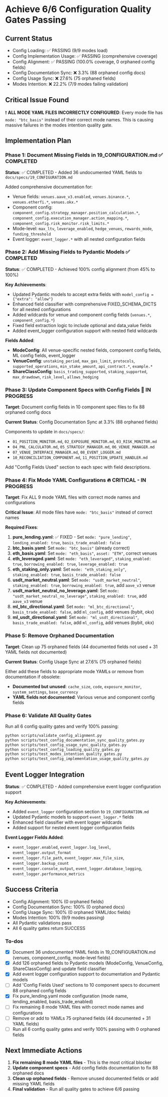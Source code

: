 <!-- 5489f37c-5b21-4ec8-8639-c70de25a7dac a996feeb-9967-463a-bb9d-771c2f7c5c08 -->
# Achieve 6/6 Configuration Quality Gates Passing

## Current Status

- Config Loading: ✅ PASSING (9/9 modes load)
- Config Implementation Usage: ✅ PASSING (comprehensive coverage)
- Config Alignment: ✅ PASSING (100.0% coverage, 0 orphaned config fields)
- Config Documentation Sync: ❌ 3.3% (88 orphaned config docs)
- Config Usage Sync: ❌ 27.6% (75 orphaned fields)
- Modes Intention: ❌ 22.2% (7/9 modes failing validation)

## Critical Issue Found

❗ **ALL MODE YAML FILES INCORRECTLY CONFIGURED**: Every mode file has `mode: "btc_basis"` instead of their correct mode names. This is causing massive failures in the modes intention quality gate.

## Implementation Plan

### Phase 1: Document Missing Fields in 19_CONFIGURATION.md ✅ COMPLETED

**Status**: ✅ COMPLETED - Added 36 undocumented YAML fields to `docs/specs/19_CONFIGURATION.md`

Added comprehensive documentation for:
- Venue fields: `venues.aave_v3.enabled`, `venues.binance.*`, `venues.etherfi.*`, `venues.okx.*`
- Component config: `component_config.strategy_manager.position_calculation.*`, `component_config.execution_manager.action_mapping.*`, `component_config.risk_monitor.risk_limits.*`
- Mode-level: `max_ltv`, `leverage_enabled`, `hedge_venues`, `rewards_mode`, `funding_threshold`
- Event logger: `event_logger.*` with all nested configuration fields

### Phase 2: Add Missing Fields to Pydantic Models ✅ COMPLETED

**Status**: ✅ COMPLETED - Achieved 100% config alignment (from 45% to 100%)

**Key Achievements**:
- Updated Pydantic models to accept extra fields with `model_config = {"extra": "allow"}`
- Enhanced field classifier with comprehensive FIXED_SCHEMA_DICTS for all nested configurations
- Added wildcards for venue and component config fields (`venues.*`, `component_config.*`)
- Fixed field extraction logic to include optional and data_value fields
- Added event_logger configuration support with nested field wildcards

**Fields Added**:
- **ModeConfig**: All venue-specific nested fields, component config fields, ML config fields, event_logger
- **VenueConfig**: `unstaking_period`, `max_gas_limit`, `protocols`, `supported_operations`, `min_stake_amount`, `api_contract.*`, `example.*`
- **ShareClassConfig**: `basis_trading_supported`, `staking_supported`, `max_drawdown`, `risk_level`, `allows_hedging`

### Phase 3: Update Component Specs with Config Fields 🔄 IN PROGRESS

**Target**: Document config fields in 10 component spec files to fix 88 orphaned config docs

**Current Status**: Config Documentation Sync at 3.3% (88 orphaned fields)

Components to update in `docs/specs/`:

- `01_POSITION_MONITOR.md`, `02_EXPOSURE_MONITOR.md`, `03_RISK_MONITOR.md`
- `04_PNL_CALCULATOR.md`, `05_STRATEGY_MANAGER.md`, `06_VENUE_MANAGER.md`
- `07_VENUE_INTERFACE_MANAGER.md`, `08_EVENT_LOGGER.md`
- `10_RECONCILIATION_COMPONENT.md`, `11_POSITION_UPDATE_HANDLER.md`

Add "Config Fields Used" section to each spec with field descriptions.

### Phase 4: Fix Mode YAML Configurations 🔥 CRITICAL - IN PROGRESS

**Target**: Fix ALL 9 mode YAML files with correct mode names and configurations

**Critical Issue**: All mode files have `mode: "btc_basis"` instead of correct names

**Required Fixes**:

1. **pure_lending.yaml**: ✅ FIXED - Set `mode: "pure_lending"`, `lending_enabled: true`, `basis_trade_enabled: false`
2. **btc_basis.yaml**: Set `mode: "btc_basis"` (already correct)
3. **eth_basis.yaml**: Set `mode: "eth_basis"`, `asset: "ETH"`, correct venues
4. **eth_leveraged.yaml**: Set `mode: "eth_leveraged"`, `staking_enabled: true`, `borrowing_enabled: true`, `leverage_enabled: true`
5. **eth_staking_only.yaml**: Set `mode: "eth_staking_only"`, `staking_enabled: true`, `basis_trade_enabled: false`
6. **usdt_market_neutral.yaml**: Set `mode: "usdt_market_neutral"`, `staking_enabled: true`, `borrowing_enabled: true`, add `aave_v3` venue
7. **usdt_market_neutral_no_leverage.yaml**: Set `mode: "usdt_market_neutral_no_leverage"`, `staking_enabled: true`, add `aave_v3` venue
8. **ml_btc_directional.yaml**: Set `mode: "ml_btc_directional"`, `basis_trade_enabled: false`, add `ml_config`, add venues (bybit, okx)
9. **ml_usdt_directional.yaml**: Set `mode: "ml_usdt_directional"`, `basis_trade_enabled: false`, add `ml_config`, add venues (bybit, okx)

### Phase 5: Remove Orphaned Documentation

**Target**: Clean up 75 orphaned fields (44 documented fields not used + 31 YAML fields not documented)

**Current Status**: Config Usage Sync at 27.6% (75 orphaned fields)

Either add these fields to appropriate mode YAMLs or remove from documentation if obsolete:

- **Documented but unused**: `cache_size`, `code`, `exposure_monitor`, `system_settings`, `base_currency`
- **YAML fields not documented**: Various venue and component config fields

### Phase 6: Validate All Quality Gates

Run all 6 config quality gates and verify 100% passing:

```bash
python scripts/validate_config_alignment.py
python scripts/test_config_documentation_sync_quality_gates.py  
python scripts/test_config_usage_sync_quality_gates.py
python scripts/test_config_loading_quality_gates.py
python scripts/test_modes_intention_quality_gates.py
python scripts/test_config_implementation_usage_quality_gates.py
```

## Event Logger Integration

**Status**: ✅ COMPLETED - Added comprehensive event logger configuration support

**Key Achievements**:
- Added `event_logger` configuration section to `19_CONFIGURATION.md`
- Updated Pydantic models to support `event_logger.*` fields
- Enhanced field classifier with event logger wildcards
- Added support for nested event logger configuration fields

**Event Logger Fields Added**:
- `event_logger.enabled`, `event_logger.log_level`, `event_logger.output_format`
- `event_logger.file_path`, `event_logger.max_file_size`, `event_logger.backup_count`
- `event_logger.console_output`, `event_logger.database_logging`, `event_logger.performance_metrics`

## Success Criteria

- Config Alignment: 100% (0 orphaned fields)
- Config Documentation Sync: 100% (0 orphaned docs)
- Config Usage Sync: 100% (0 orphaned YAML/doc fields)
- Modes Intention: 100% (9/9 modes passing)
- All Pydantic validations pass
- All 6 quality gates return SUCCESS

### To-dos

- [x] Document 36 undocumented YAML fields in 19_CONFIGURATION.md (venues, component_config, mode-level fields)
- [x] Add 126 orphaned fields to Pydantic models (ModeConfig, VenueConfig, ShareClassConfig) and update field classifier
- [x] Add event logger configuration support to documentation and Pydantic models
- [ ] Add 'Config Fields Used' sections to 10 component specs to document 88 orphaned config fields
- [x] Fix pure_lending.yaml mode configuration (mode name, lending_enabled, basis_trade_enabled)
- [ ] Fix remaining 8 mode YAML files with correct mode names and configurations
- [ ] Remove or add to YAMLs 75 orphaned fields (44 documented + 31 YAML fields)
- [ ] Run all 6 config quality gates and verify 100% passing with 0 orphaned fields

## Next Immediate Actions

1. **Fix remaining 8 mode YAML files** - This is the most critical blocker
2. **Update component specs** - Add config fields documentation to fix 88 orphaned docs
3. **Clean up orphaned fields** - Remove unused documented fields or add missing YAML fields
4. **Final validation** - Run all quality gates to achieve 6/6 passing